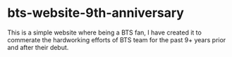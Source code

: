 # bts-website-9th-anniversary
This is a simple website where being a BTS fan, I have created it to commerate the hardworking efforts of BTS team for the past 9+ years prior and after their debut.
